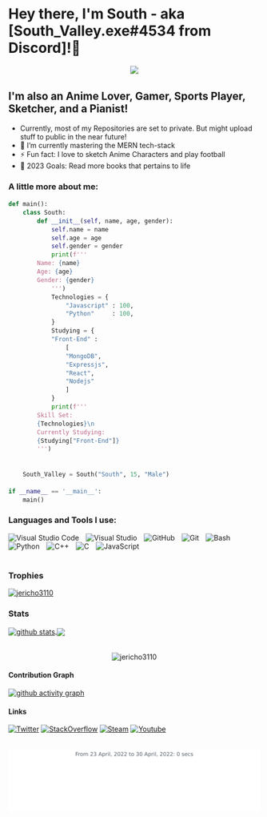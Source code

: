 # Hey there, I'm South - aka [South_Valley.exe#4534 from Discord]!👋

<p align="center">
  <a align="center" href="https://github.com/DenverCoder1/readme-typing-svg"><img src="https://readme-typing-svg.herokuapp.com?&font=IBM+Plex+Sans&color=F72EE2&size=25&lines=Welcome+to+my+GitHub+Profile!;I'm+a+Python+Developer...;I'm+a+MERN+user...;And+I'm+an+Anime+enjoyer!;" /></a>
</p>

## I'm also an Anime Lover, Gamer, Sports Player, Sketcher, and a Pianist!

- Currently, most of my Repositories are set to private. But might upload stuff to public in the near future!
- 🌱 I’m currently mastering the MERN tech-stack
- ⚡ Fun fact: I love to sketch Anime Characters and play football
- 🥅 2023 Goals: Read more books that pertains to life

### A little more about me:
```py
def main():
    class South:
        def __init__(self, name, age, gender):
            self.name = name
            self.age = age
            self.gender = gender        
            print(f'''
        Name: {name}
        Age: {age}
        Gender: {gender}            
            ''')
            Technologies = {
                "Javascript" : 100,
                "Python"     : 100,
            }
            Studying = {
            "Front-End" : 
                [
                "MongoDB",
                "Expressjs",
                "React",
                "Nodejs"
                ]
            }
            print(f'''
        Skill Set:
        {Technologies}\n
        Currently Studying:
        {Studying["Front-End"]}
        ''')
        

    South_Valley = South("South", 15, "Male")

if __name__ == '__main__':
    main()
```
### Languages and Tools I use:

<span>
  <img alt="Visual Studio Code" width = "10%" src="https://cdn.jsdelivr.net/gh/devicons/devicon/icons/vscode/vscode-original.svg" style="padding-right:10px;"/>

  <img alt="Visual Studio" width = "10%" src="https://cdn.jsdelivr.net/gh/devicons/devicon/icons/visualstudio/visualstudio-plain.svg" style="padding-right:10px;"/>

  <img alt="GitHub" width = "10%" src="https://cdn.jsdelivr.net/gh/devicons/devicon/icons/github/github-original-wordmark.svg" style="padding-right:10px;" />

  <img alt="Git" width = "10%" src="https://cdn.jsdelivr.net/gh/devicons/devicon/icons/git/git-original-wordmark.svg" style="padding-right:10px;" />
  
  <img alt="Bash" width = "10%" src="https://cdn.jsdelivr.net/gh/devicons/devicon/icons/bash/bash-original.svg" style="padding-right:10px;" />

  <img alt="Python" width = "10%" src="https://cdn.jsdelivr.net/gh/devicons/devicon/icons/python/python-original.svg" style="padding-right:10px;"/>

  <img alt="C++" width = "10%" src="https://cdn.jsdelivr.net/gh/devicons/devicon/icons/cplusplus/cplusplus-original.svg" style="padding-right:10px;" />

  <img alt="C" width = "10%" src="https://cdn.jsdelivr.net/gh/devicons/devicon/icons/c/c-original.svg" style="padding-right:10px;"/>

  <img alt="JavaScript" width = "10%" src="https://cdn.jsdelivr.net/gh/devicons/devicon/icons/javascript/javascript-original.svg" style="padding-right:10px;"/>
</span>
<br><br>

### Trophies
<p align="left"> <a href="https://github.com/ryo-ma/github-profile-trophy"><img src="https://github-profile-trophy.vercel.app/?username=jericho3110&row=3&column=7&theme=onedark&column=8&no-frame=false&no-bg=false" alt="jericho3110"></a>
</p>

### Stats
<a href="https://github.com/anuraghazra/github-readme-stats">
  <img align="center" src="https://github-readme-stats.vercel.app/api?username=jericho3110&count_private=true&show_icons=true&theme=onedark" alt="github stats" />
</a>
<a href="https://github.com/anuraghazra/github-readme-stats">
  <img align="center" src="https://github-readme-stats.vercel.app/api/top-langs/?username=jericho3110&count_private=true&langs_count=3&theme=onedark" />
</a>
<br><br>
<p align="center">
  <img align="center" height="150em" src="https://github-readme-streak-stats.herokuapp.com/?user=jericho3110&theme=onedarkr" alt="jericho3110" />
</p>

#### Contribution Graph
[![github activity graph](https://activity-graph.herokuapp.com/graph?username=jericho3110&theme=react-dark)](https://github.com/MrBlueBird2/github-readme-activity-graph)

#### Links
[<img src='https://cdn.jsdelivr.net/npm/simple-icons@3.0.1/icons/twitter.svg' alt="Twitter" height='40'>](https://twitter.com/Kamakiri_South)
[<img src='https://cdn.jsdelivr.net/npm/simple-icons@3.0.1/icons/stackoverflow.svg' alt="StackOverflow" height='40'>](https://stackoverflow.com/users/17341239/kamakiri)
[<img src='https://cdn.jsdelivr.net/npm/simple-icons@3.0.1/icons/steam.svg' alt="Steam" height='40'>](https://steamcommunity.com/profiles/76561199242693046)
[<img src='https://cdn.jsdelivr.net/npm/simple-icons@3.0.1/icons/youtube.svg' alt="Youtube" height='40'>](https://www.youtube.com/channel/UCi99lOsjYkYRnbObbZPwWgQ)

<br>
<img src="https://github.com/jericho3110/jericho3110/blob/main/images/stat.svg" alt="Wakatime Stats"/>
<br>
